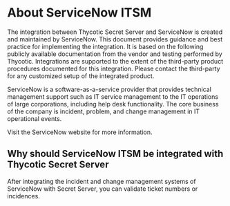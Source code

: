 [title]: # (ServiceNow ITSM)
[tags]: # (servicenow)
[priority]: # (1)
# About ServiceNow ITSM

The integration between Thycotic Secret Server and ServiceNow is created and maintained by ServiceNow. This document provides guidance and best practice for implementing the integration. It is based on the following publicly available documentation from the vendor and testing performed by Thycotic. Integrations are supported to the extent of the third-party product procedures documented for this integration. Please contact the third-party for any customized setup of the integrated product.

ServiceNow is a software-as-a-service provider that provides technical management support such as IT service management to the IT operations of large corporations, including help desk functionality. The core business of the company is incident, problem, and change management in IT operational events.

Visit the ServiceNow website for more information.

## Why should ServiceNow ITSM be integrated with Thycotic Secret Server

After integrating the incident and change management systems of ServiceNow with Secret Server, you can validate ticket numbers or incidences.
